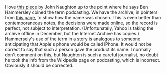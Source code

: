 I love <a href="https://www.theguardian.com/commentisfree/2019/nov/30/podcasting-fifteenth-years-old-corporate-greed-threat">this piece</a> by John Naughton up to the point where he says Ben Hammersley coined the term podcasting. We have the archive, in pointers from <a href="http://threads2.scripting.com/2013/april/howPodcastingGotItsName">this page</a>,  to show how the name was chosen. This is even better than contemporaneous notes, the decisions were made online, so the record is perfect, not subject to interpretation. (Unfortunately, Yahoo is taking the archive offline in December, but the Internet Archive has copies.) Hammersely's use of the term in a story is analogous to someone anticipating that Apple's phone would be called iPhone. It would not be correct to say that such a person gave the product its name. I normally don't comment on this, but Naughton is such a careful journalist, no doubt he took the info from the Wikipedia page on podcasting, which is incorrect. Obviously it should be corrected. 
